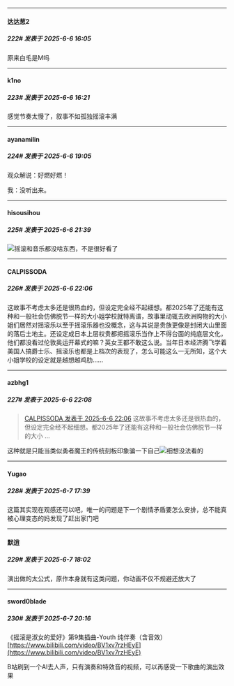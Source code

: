 ﻿
*****

####  达达葱2  
##### 222#       发表于 2025-6-6 16:05

原来白毛是M吗


*****

####  k1no  
##### 223#       发表于 2025-6-6 16:21

感觉节奏太慢了，叙事不如孤独摇滚丰满


*****

####  ayanamilin  
##### 224#       发表于 2025-6-6 19:05

观众解说：好燃好燃！

我：没听出来。


*****

####  hisousihou  
##### 225#       发表于 2025-6-6 21:39

<img src="https://static.stage1st.com/image/smiley/face2017/009.gif" referrerpolicy="no-referrer">摇滚和音乐都没啥东西，不是很好看了


*****

####  CALPISSODA  
##### 226#       发表于 2025-6-6 22:06

这故事不考虑太多还是很热血的，但设定完全经不起细想。都2025年了还能有这种和一般社会仿佛脱节一样的大小姐学校就特离谱，故事里动辄去欧洲购物的大小姐们居然对摇滚乐以至于摇滚乐器也没概念，这与其说是贵族更像是封闭大山里面的落后土地主。还设定成日本上层权贵都把摇滚乐当作上不得台面的纯底层文化，他们都没看过伦敦奥运开幕式的嘛？英女王都不敢这么说。当年日本经济腾飞学着美国人搞爵士乐、摇滚乐也都是上档次的表现了，怎么可能这么一无所知，这个大小姐学校的设定就是越想越鸡肋……

*****

####  azbhg1  
##### 227#       发表于 2025-6-6 22:08

<blockquote><a href="httphttps://stage1st.com/2b/forum.php?mod=redirect&amp;goto=findpost&amp;pid=67894393&amp;ptid=2192378" target="_blank">CALPISSODA 发表于 2025-6-6 22:06</a>
这故事不考虑太多还是很热血的，但设定完全经不起细想。都2025年了还能有这种和一般社会仿佛脱节一样的大小 ...</blockquote>
这种就是只能当类似勇者魔王的传统刻板印象骗一下自己<img src="https://static.stage1st.com/image/smiley/face2017/067.png" referrerpolicy="no-referrer">细想没法看的


*****

####  Yugao  
##### 228#       发表于 2025-6-7 17:39

这篇其实现在观感还可以吧，唯一的问题是下一个剧情矛盾要怎么安排，总不能真被心理变态的妈发现了赶出家门吧


*****

####  默逍  
##### 229#       发表于 2025-6-7 18:02

演出做的太公式，原作本身就有这类问题，你动画不仅不规避还放大了


*****

####  sword0blade  
##### 230#       发表于 2025-6-7 20:16

《摇滚是淑女的爱好》第9集插曲-Youth 纯伴奏（含音效）
[https://www.bilibili.com/video/BV1xv7rzHEyE](https://www.bilibili.com/video/BV1xv7rzHEyE)

B站刷到一个AI去人声，只有演奏和特效音的视频，可以再感受一下歌曲的演出效果

